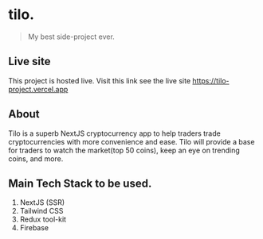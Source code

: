 # tilo.
> My best side-project ever.

## Live site
This project is hosted live. Visit this link see the live site https://tilo-project.vercel.app

## About
Tilo is a superb NextJS cryptocurrency app to help traders trade cryptocurrencies with more convenience and ease. Tilo will provide a base for traders to watch the market(top 50 coins), keep an eye on trending coins, and more.

## Main Tech Stack to be used.
1. NextJS (SSR)
2. Tailwind CSS
3. Redux tool-kit
4. Firebase
